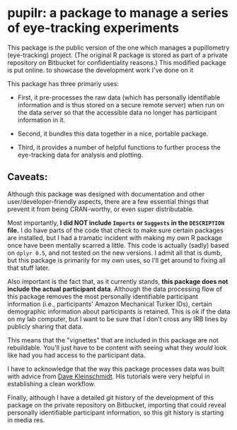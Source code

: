# pupilr: a package to manage a series of eye-tracking experiments

This package is the public version of the one which manages a pupillometry (eye-tracking) project. (The original R package is stored as part of a private repository on Bitbucket for confidentiality reasons.) This modified package is put online. to showcase the development work I've done on it

This package has three primariy uses: 

 * First, it pre-processes the raw data (which has personally identifiable information and is thus stored on a secure remote server) when run on the data server so that the accessible data no longer has participant information in it. 
 
 * Second, it bundles this data together in a nice, portable package. 
 
 * Third, it provides a number of helpful functions to further process the eye-tracking data for analysis and plotting.
 
## Caveats:
 
Although this package was designed with documentation and other user/developer-friendly aspects, there are a few essential things that prevent it from being CRAN-worthy, or even super distributable.  

Most importantly, **I did NOT include `Imports` or `Suggests` in the `DESCRIPTION` file.** I do have parts of the code that check to make sure certain packages are installed, but I had a tramatic incident with making my own R package once have been mentally scarred a little.  This code is actually (sadly) based on `dplyr 0.5`, and not tested on the new versions. I admit all that is dumb, but this package is primarily for my own uses, so I'll get around to fixing all that stuff later.

Also important is the fact that, as it currently stands, **this package does not include the actual participant data**. Although the data processing flow of this package removes the most personally identifiable participant information (i.e., participants' Amazon Mechanical Turker IDs), certain demographic information about participants is retained. This is ok if the data on my lab computer, but I want to be sure that I don't cross any IRB lines by publicly sharing that data. 

This means that the "vignettes" that are included in this package are not rebuildable.  You'll just have to be content with seeing what they _would_ look like had you had access to the participant data.

I have to acknowledge that the way this package processes data was built with advice from [Dave Kleinschmidt](http://www.davekleinschmidt.com/r-packages/). His tutorials were very helpful in establishing a clean workflow.

Finally, although I have a detailed git history of the development of this package on the private repository on Bitbucket, importing that could reveal personally identifiable participant information, so this git history is starting in media res.
